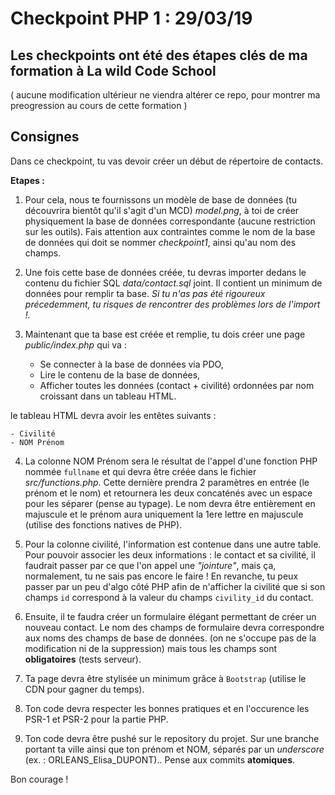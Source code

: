 # Checkpoint PHP 1 : 29/03/19

## Les checkpoints ont été des étapes clés de ma formation à La wild Code School

( aucune modification ultérieur ne viendra altérer ce repo, pour montrer ma preogression au cours de cette formation )

## Consignes

Dans ce checkpoint, tu vas devoir créer un début de répertoire de contacts.

**Etapes :**

1. Pour cela, nous te fournissons un modèle de base de données (tu découvrira bientôt qu'il s'agit d'un MCD) *model.png*, à toi de créer physiquement la base de données correspondante (aucune restriction sur les outils).
Fais attention aux contraintes comme le nom de la base de données qui doit se nommer *checkpoint1*, ainsi qu'au nom des champs.

2. Une fois cette base de données créée, tu devras importer dedans le contenu du fichier SQL *data/contact.sql* joint.
Il contient un minimum de données pour remplir ta base. *Si tu n'as pas été rigoureux précedemment, tu risques de rencontrer des problèmes lors de l'import !.*

3. Maintenant que ta base est créée et remplie, tu dois créer une page *public/index.php* qui va :

    - Se connecter à la base de données via PDO,
    - Lire le contenu de la base de données,
    - Afficher toutes les données (contact + civilité) ordonnées par nom croissant dans un tableau HTML.

le tableau HTML devra avoir les entêtes suivants :

    - Civilité
    - NOM Prénom

4. La colonne NOM Prénom sera le résultat de l'appel d'une fonction PHP nommée `fullname` et qui devra être créée dans le fichier *src/functions.php*.
Cette dernière prendra 2 paramètres en entrée (le prénom et le nom) et retournera les deux concaténés avec un espace
pour les séparer (pense au typage). Le nom devra être entièrement en majuscule et le prénom aura uniquement la 1ere lettre en majuscule (utilise des fonctions natives de PHP).

5. Pour la colonne civilité, l'information est contenue dans une autre table. Pour pouvoir associer les deux informations : le contact et sa civilité, il faudrait passer par ce que l'on appel une _"jointure"_, mais ça, normalement, tu ne sais pas encore le faire ! En revanche, tu peux passer par un peu d'algo côté PHP afin de n'afficher la civilité que si son champs `id` correspond à la valeur du champs `civility_id` du contact.

6. Ensuite, il te faudra créer un formulaire élégant permettant de créer un nouveau contact. Le nom des champs de formulaire
devra correspondre aux noms des champs de base de données.
(on ne s'occupe pas de la modification ni de la suppression) mais tous les champs sont **obligatoires** (tests serveur).

7. Ta page devra être stylisée un minimum grâce à `Bootstrap` (utilise le CDN pour gagner du temps).

8. Ton code devra respecter les bonnes pratiques et en l'occurence les PSR-1 et PSR-2 pour la partie PHP.

9. Ton code devra être pushé sur le repository du projet. Sur une branche portant ta ville ainsi que ton prénom et NOM, séparés par un *underscore* (ex. : ORLEANS_Elisa_DUPONT).. Pense aux commits **atomiques**.

Bon courage !

